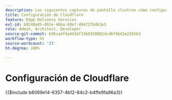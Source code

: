 ```yaml
---
description: Las siguientes capturas de pantalla ilustran cómo configurar Cloudflare para entregar contenido.  La configuración esencial está marcada con un círculo rojo.
title: Configuración de Cloudflare
feature: Edge Delivery Services
exl-id: b8240a05-091e-46ba-b0e7-d04737bd63e3
role: Admin, Architect, Developer
source-git-commit: 646ca4f4a441bf1565558002dcd6f96d3e228563
workflow-type: ht
source-wordcount: '23'
ht-degree: 100%

---
```


# Configuración de Cloudflare

{{$include b8069e14-6357-4b12-84c2-b4ffe9fa96a3}}
